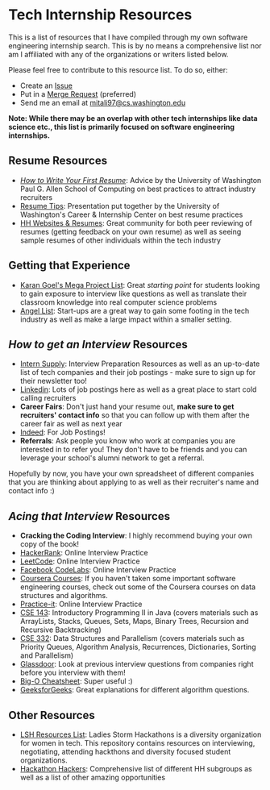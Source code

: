 # Tech Internship Resources

This is a list of resources that I have compiled through my own software engineering internship search.  This is by no means a comprehensive list nor am I affiliated with any of the organizations or writers listed below.

Please feel free to contribute to this resource list.  To do so, either:
* Create an [Issue](https://github.com/mitalipalekar/tech-internship-resources/issues)
* Put in a [Merge Request](https://github.com/mitalipalekar/tech-internship-resources/pulls) (preferred)
* Send me an email at <mitali97@cs.washington.edu>

**Note: While there may be an overlap with other tech internships like data science etc., this list is primarily focused on software engineering internships.**

## Resume Resources
* *[How to Write Your First Resume](resume_uwcse.doc)*: Advice by the University of Washington Paul G. Allen School of Computing on best practices to attract industry recruiters
* [Resume Tips](http://courses.washington.edu/envh482/Resumes.pdf): Presentation put together by the University of Washington's Career & Internship Center on best resume practices
* [HH Websites & Resumes](https://www.facebook.com/groups/1487708811477672/): Great community for both peer reviewing of resumes (getting feedback on your own resume) as well as seeing sample resumes of other individuals within the tech industry

## Getting that Experience
* [Karan Goel's Mega Project List](https://github.com/karan/Projects): Great *starting point* for students looking to gain exposure to interview like questions as well as translate their classroom knowledge into real computer science problems
* [Angel List](https://angel.co/): Start-ups are a great way to gain some footing in the tech industry as well as make a large impact within a smaller setting.

## *How to get an Interview* Resources
* [Intern Supply](http://www.intern.supply/): Interview Preparation Resources as well as an up-to-date list of tech companies and their job postings - make sure to sign up for their newsletter too!
* [Linkedin](https://www.linkedin.com/jobs/): Lots of job postings here as well as a great place to start cold calling recruiters
* **Career Fairs**: Don't just hand your resume out, **make sure to get recruiters' contact info** so that you can follow up with them after the career fair as well as next year
* [Indeed](https://www.indeed.com/): For Job Postings!
* **Referrals**: Ask people you know who work at companies you are interested in to refer you! They don't have to be friends and you can leverage your school's alumni network to get a referral.

Hopefully by now, you have your own spreadsheet of different companies that you are thinking about applying to as well as their recruiter's name and contact info :)

## *Acing that Interview* Resources
* **Cracking the Coding Interview**: I highly recommend buying your own copy of the book!
* [HackerRank](https://www.hackerrank.com/): Online Interview Practice
* [LeetCode](https://leetcode.com/): Online Interview Practice
* [Facebook CodeLabs](https://codelab.interviewbit.com/): Online Interview Practice
* [Coursera Courses](https://www.coursera.org/): If you haven't taken some important software engineering courses, check out some of the Coursera courses on data structures and algorithms.
* [Practice-it](https://practiceit.cs.washington.edu/): Online Interview Practice
* [CSE 143](https://courses.cs.washington.edu/courses/cse143/16wi/): Introductory Programming II in Java (covers materials such as ArrayLists, Stacks, Queues, Sets, Maps, Binary Trees, Recursion and Recursive Backtracking)
* [CSE 332](https://courses.cs.washington.edu/courses/cse332/17wi/): Data Structures and Parallelism (covers materials such as Priority Queues, Algorithm Analysis, Recurrences, Dictionaries, Sorting and Parallelism)
* [Glassdoor](https://www.glassdoor.com/index.htm): Look at previous interview questions from companies right before you interview with them!
* [Big-O Cheatsheet](http://bigocheatsheet.com/): Super useful :)
* [GeeksforGeeks](http://www.geeksforgeeks.org/): Great explanations for different algorithm questions.

## Other Resources
* [LSH Resources List](https://github.com/Ladies-Storm-Hackathons/Resources): Ladies Storm Hackathons is a diversity organization for women in tech.  This repository contains resources on interviewing, negotiating, attending hackthons and diversity focused student organizations.
* [Hackathon Hackers](https://github.com/HackathonHackers): Comprehensive list of different HH subgroups as well as a list of other amazing opportunities
